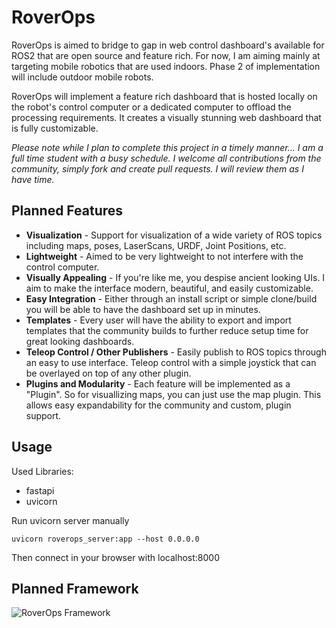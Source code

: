 
# RoverOps

RoverOps is aimed to bridge to gap in web control dashboard's available for ROS2 that are open source and feature rich. For now, I am aiming mainly at targeting mobile robotics that are used indoors. Phase 2 of implementation will include outdoor mobile robots.

RoverOps will implement a feature rich dashboard that is hosted locally on the robot's control computer or a dedicated computer to offload the processing requirements. It creates a visually stunning web dashboard that is fully customizable. 

*Please note while I plan to complete this project in a timely manner... I am a full time student with a busy schedule. I welcome all contributions from the community, simply fork and create pull requests. I will review them as I have time.*



## Planned Features

- **Visualization** - Support for visualization of a wide variety of ROS topics including maps, poses, LaserScans, URDF, Joint Positions, etc.
- **Lightweight** - Aimed to be very lightweight to not interfere with the control computer.
- **Visually Appealing** - If you're like me, you despise ancient looking UIs. I aim to make the interface modern, beautiful, and easily customizable.
- **Easy Integration** - Either through an install script or simple clone/build you will be able to have the dashboard set up in minutes.
- **Templates** - Every user will have the ability to export and import templates that the community builds to further reduce setup time for great looking dashboards.
- **Teleop Control / Other Publishers** - Easily publish to ROS topics through an easy to use interface. Teleop control with a simple joystick that can be overlayed on top of any other plugin.
- **Plugins and Modularity** - Each feature will be implemented as a "Plugin". So for visuallizing maps, you can just use the map plugin. This allows easy expandability for the community and custom, plugin support.


## Usage

Used Libraries:
- fastapi
- uvicorn

Run uvicorn server manually
```
uvicorn roverops_server:app --host 0.0.0.0
```

Then connect in your browser with localhost:8000


## Planned Framework

![RoverOps Framework](https://github.com/jackarivera/RoverOps/blob/main/images/ro_framework.png?raw=true)
